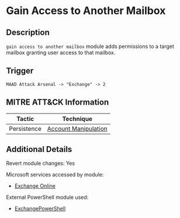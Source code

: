 # Gain Access to Another Mailbox

## Description
`gain access to another mailbox` module adds permissions to a target mailbox granting user access to that mailbox. 

## Trigger
```
MAAD Attack Arsenal -> "Exchange" -> 2
```

## MITRE ATT&CK Information

| Tactic         | Technique                                                                                                                                                                                                                                     |
| -------------- | --------------------------------------------------------------------------------------------------------------------------------------------------------------------------------------------------------------------------------------------- |
| Persistence | [Account Manipulation](https://attack.mitre.org/techniques/T1098/002/)|

## Additional Details
Revert module changes: Yes

Microsoft services accessed by module:

* [Exchange Online](https://learn.microsoft.com/en-us/exchange/exchange-online)

External PowerShell module used: 

* [ExchangePowerShell](https://learn.microsoft.com/en-us/powershell/module/exchange/?view=exchange-ps)